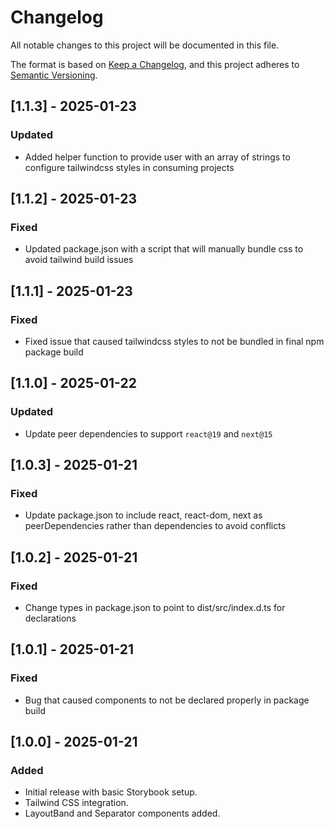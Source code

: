 # Changelog

All notable changes to this project will be documented in this file.

The format is based on [Keep a Changelog](https://keepachangelog.com/), and this project adheres to [Semantic Versioning](https://semver.org/).

## [1.1.3] - 2025-01-23

### Updated

- Added helper function to provide user with an array of strings to configure tailwindcss styles in consuming projects

## [1.1.2] - 2025-01-23

### Fixed

- Updated package.json with a script that will manually bundle css to avoid tailwind build issues

## [1.1.1] - 2025-01-23

### Fixed

- Fixed issue that caused tailwindcss styles to not be bundled in final npm package build

## [1.1.0] - 2025-01-22

### Updated

- Update peer dependencies to support `react@19` and `next@15`

## [1.0.3] - 2025-01-21

### Fixed

- Update package.json to include react, react-dom, next as peerDependencies rather than dependencies to avoid conflicts

## [1.0.2] - 2025-01-21

### Fixed

- Change types in package.json to point to dist/src/index.d.ts for declarations

## [1.0.1] - 2025-01-21

### Fixed

- Bug that caused components to not be declared properly in package build

## [1.0.0] - 2025-01-21

### Added

- Initial release with basic Storybook setup.
- Tailwind CSS integration.
- LayoutBand and Separator components added.
